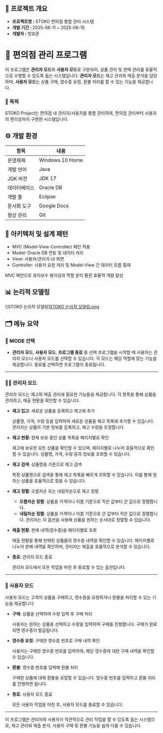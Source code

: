 ## 📌 프로젝트 개요

- **프로젝트명 :** STOKO 편의점 통합 관리 시스템
- **개발 기간 :** 2025-06-11 ~ 2025-06-15
- **개발자 :** 방효준

# 🛒 편의점 관리 프로그램

이 프로그램은 **관리자 모드**와 **사용자 모드**로 구분되어, 상품 관리 및 판매 관리를 효율적으로 수행할 수 있도록 돕는 시스템입니다. **관리자 모드**는 재고 관리와 매출 분석을 담당하며, **사용자 모드**는 상품 구매, 영수증 요청, 환불 처리를 할 수 있는 기능을 제공합니다.

### 🎯 목적

STOKO Project는 편의점 내 관리자/사용자를 통합 관리하여, 편의점 관리부터 사용자의 편리성까지 구현한 시스템입니다.

## ⚙️ 개발 환경

| 항목 | 내용 |
| --- | --- |
| 운영체제 | Windows 10 Home |
| 개발 언어 | Java |
| JDK 버전 | JDK 17 |
| 데이터베이스 | Oracle DB |
| 개발 툴 | Eclipse |
| 문서화 도구 | Google Docs |
| 형상 관리 | Git |

## 🧩 아키텍처 및 설계 패턴

- MVC (Model-View-Controller) 패턴 적용
- Model: Oracle DB 연동 및 데이터 처리
- View: 사용자/관리자 UI 화면
- Controller: 사용자 요청 처리 및 Model-View 간 데이터 흐름 중재

MVC 패턴으로 유지보수 용이성과 역할 분리 통한 효율적 개발 달성

## 📊 논리적 모델링
![STOKO 논리적 모델링][STOKO 논리적 모델링.png](https://raw.githubusercontent.com/hyojunbang9/javapjt-stoko2/fd3871922caa65b5935d06553d66cc77538b99aa/STOKO%20%EB%85%BC%EB%A6%AC%EC%A0%81%20%EB%AA%A8%EB%8D%B8%EB%A7%81.png)

## 🗂️ 메뉴 요약

### 🔧 MODE 선택

- **관리자 모드**, **사용자 모드**, **프로그램 종료** 중 선택
프로그램을 시작할 때 사용자는 관리자 모드나 사용자 모드를 선택할 수 있습니다. 각 모드는 해당 역할에 맞는 기능을 제공합니다. 종료를 선택하면 프로그램이 종료됩니다.

---

### 👨‍💼 관리자 모드

관리자 모드는 재고와 매출 관리에 필요한 기능들을 제공합니다. 각 항목을 통해 상품을 관리하고, 매출 현황을 확인할 수 있습니다.

- **재고 입고**: 새로운 상품을 등록하고 재고에 추가
    
    상품명, 가격, 수량 등을 입력하여 새로운 상품을 재고 목록에 추가할 수 있습니다. 관리자는 상품의 기본 정보를 등록하고, 재고 수량을 조정합니다.
    
- **재고 현황**: 현재 보유 중인 상품 목록을 페이지별로 확인
    
    재고에 보유한 모든 상품을 확인할 수 있으며, 페이지별로 나누어 효율적으로 확인할 수 있습니다. 상품명, 가격, 수량 등의 정보를 조회할 수 있습니다.
    
- **재고 검색**: 상품명을 기준으로 재고 검색
    
    특정 상품명으로 검색을 통해 재고 목록을 빠르게 조회할 수 있습니다. 이를 통해 원하는 상품을 효율적으로 찾을 수 있습니다.
    
- **재고 정렬**: 오름차순 또는 내림차순으로 재고 정렬
    - **오름차순 정렬**: 상품을 가격이나 이름 기준으로 작은 값부터 큰 값으로 정렬합니다.
    - **내림차순 정렬**: 상품을 가격이나 이름 기준으로 큰 값부터 작은 값으로 정렬합니다.
    관리자는 이 옵션을 사용해 상품을 원하는 순서대로 정렬할 수 있습니다.
- **매출 현황**: 판매 내역(영수증)을 페이지별로 조회
    
    매출 현황을 통해 판매된 상품들의 영수증 내역을 확인할 수 있습니다. 페이지별로 나누어 판매 내역을 확인하며, 관리자는 매출을 효율적으로 분석할 수 있습니다.
    
- **종료**: 관리자 모드 종료
    
    관리자 모드에서 모든 작업을 마친 후 종료할 수 있는 옵션입니다.
    

---

### 🛒 사용자 모드

사용자 모드는 고객이 상품을 구매하고, 영수증을 요청하거나 환불을 처리할 수 있는 기능을 제공합니다.

- **구매**: 상품을 선택하여 수량 입력 후 구매 처리
    
    사용자는 원하는 상품을 선택하고 수량을 입력하여 구매를 진행합니다. 구매가 완료되면 영수증이 발급됩니다.
    
- **영수증 요청**: 구매한 영수증 번호로 구매 내역 확인
    
    사용자는 구매한 영수증 번호를 입력하여, 해당 영수증에 대한 구매 내역을 확인할 수 있습니다.
    
- **환불**: 영수증 번호를 입력해 환불 처리
    
    구매한 상품에 대해 환불을 요청할 수 있습니다. 영수증 번호를 입력하고 환불 처리를 진행하면 됩니다.
    
- **종료**: 사용자 모드 종료
    
    모든 사용자 작업을 마친 후, 사용자 모드를 종료할 수 있습니다.

---

이 프로그램은 관리자와 사용자가 직관적으로 관리 작업을 할 수 있도록 돕는 시스템으로, 재고 관리와 매출 분석, 사용자 구매 및 환불 기능을 쉽게 다룰 수 있습니다.
